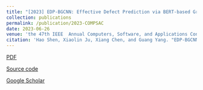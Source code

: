 ```yaml
---
title: "[2023] EDP-BGCNN: Effective Defect Prediction via BERT-based Graph Convolutional Neural Network"
collection: publications
permalink: /publication/2023-COMPSAC
date: 2023-06-26
venue: 'the 47th IEEE  Annual Computers, Software, and Applications Conference (COMPSAC 2023) —— CCF C'
citation: 'Hao Shen, Xiaolin Ju, Xiang Chen, and Guang Yang. "EDP-BGCNN: Effective Defect Prediction via BERT-based Graph Convolutional Neural Network". The 47th IEEE Annual Computers, Software, and Applications Conference (COMPSAC 2023), Torino, Italy, June 26-30, 2023.'
---
```


[PDF](http://ntu-juking.github.io/files/COMPSAC2023.pdf)

[Source code]()

[Google Scholar](https://scholar.google.com/scholar?hl=en&as_sdt=0%2C5&q=EDP-BGCNN%3A+Effective+Defect+Prediction+via+BERT-based+Graph+Convolutional+Neural+Network&btnG=)
